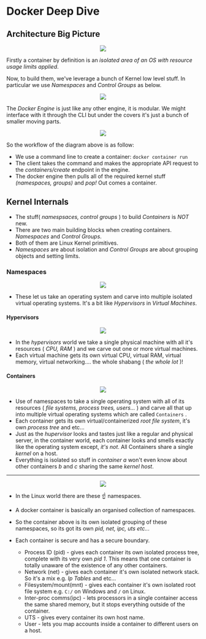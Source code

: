 # Docker Deep Dive

## Architecture Big Picture

<p align="center">
    <img src="https://user-images.githubusercontent.com/29547780/40360546-748d9f4e-5dbe-11e8-8a8b-567e6c6ef254.png">
</p>

Firstly a container by definition is an _isolated area of an OS with resource usage limits applied_.

Now, to build them, we've leverage a bunch of Kernel low level stuff. In particular we use _Namespaces_ and _Control Groups_ as below.

<p align="center">
    <img src="https://user-images.githubusercontent.com/29547780/40361125-350c9dfa-5dc0-11e8-946d-9b615bee7e61.png">
</p>

The _Docker Engine_ is just like any other engine, it is modular.
We might interface with it through the CLI but under the covers it's just a bunch of smaller moving parts.

<p align="center">
    <img src="https://user-images.githubusercontent.com/29547780/40476138-31ca726c-5f3b-11e8-8fef-c5596a56a1ec.png">
</p>

So the workflow of the diagram above is as follow:

* We use a command line to create a container: `docker container run`
* The client takes the command and makes the appropriate API request to the _containers/create_ endpoint in the engine.
* The docker engine then pulls all of the required kernel stuff _(namespaces, groups)_ and _pop!_ Out comes a container.

## Kernel Internals

* The stuff( _namespsaces, control groups_ ) to build _Containers_ is *NOT* new.
* There are two main building blocks when creating containers. _Namespaces_ and _Control Groups_.
* Both of them are Linux Kernel primitives.
* _Namespaces_ are about isolation and _Control Groups_ are about grouping objects and setting limits.

### Namespaces

<p align="center">
    <img src="https://user-images.githubusercontent.com/29547780/40477855-6fa00aa8-5f3f-11e8-87a1-89d5bd795388.png">
</p>

* These let us take an operating system and carve into multiple isolated virtual operating systems. It's a bit like _Hypervisors_ in _Virtual Machines_.

#### Hypervisors

<p align="center">
    <img src="https://user-images.githubusercontent.com/29547780/40479600-f6600dbe-5f43-11e8-80a1-a017ddb1e2a3.png">
</p>

* In the _hypervisors_ world we take a single physical machine with all it's resources ( _CPU, RAM_ )
and we carve out one or more virtual machines.
* Each virtual machine gets its own virtual CPU, virtual RAM, virtual memory, virtual networking.... the whole shabang ( _the whole lot_ )!

#### Containers

<p align="center">
    <img src="https://user-images.githubusercontent.com/29547780/40488508-d7a55436-5f5e-11e8-8907-b648b55ebc34.png">
</p>

* Use of namespaces to take a single operating system with all of its resources ( _file systems, process trees, users..._ )
and carve all that up into multiple virtual operating systems which are called `Containers` .
* Each container gets its own virtual/containerized _root file system_, it's own _process tree_ and etc...
* Just as the _hupervisor_ looks and tastes just like a regular and physical server, in the container world, each container looks
and smells exactly like the operating system except, _it's not_. All Containers share a single _kernel_ on a host.
* Everything is isolated so stuff in _container a_ won't even know about other containers _b_ and _c_ sharing the same _kernel host_.

---

<p align="center">
    <img src="https://user-images.githubusercontent.com/29547780/40539469-bfed5b0a-600c-11e8-9436-33ef0200ea32.png">
</p>

* In the Linux world there are these :point_up: namespaces. 
* A docker container is basically an organised collection of namespaces.
* So the container above is its own isolated grouping of these namespaces, so its got its own _pid, net, ipc, uts etc.._.
* Each container is secure and has a secure boundary.


    - Process ID (pid) - gives each container its own isolated process tree, complete with its very own _pid 1_. 
    This means that one container is totally unaware of the existence of any other containers.
    - Network (net) - gives each container it's own isolated network stack. So it's a mix e.g. _Ip Tables_ and etc...
    - Filesystem/mount(mnt) - gives each container it's own isolated root file system e.g. `C:/` on Windows and `/` on Linux.
    - Inter-proc comms(ipc) - lets processors in a single container access the same shared memory, but it stops everything outside of the container. 
    - UTS - gives every container its own host name.
    - User - lets you map accounts inside a container to different users on a host.